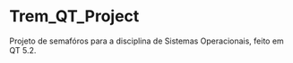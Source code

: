 Trem_QT_Project
===============
Projeto de semafóros para a disciplina de Sistemas Operacionais, feito em QT 5.2.
